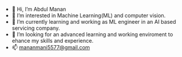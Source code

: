 - 👋 Hi, I’m Abdul Manan 
- 👀 I’m interested in Machine Learning(ML) and computer vision.
- 🌱 I’m currently learning and working as ML engineer in an AI based servicing company.
- 💞️ I’m looking for an advanced learning and working enviroment to ehance my skills and experience.
- 📫 mananmani5577@gmail.com

<!---
mananmani1/mananmani1 is a ✨ special ✨ repository because its `README.md` (this file) appears on your GitHub profile.
You can click the Preview link to take a look at your changes.
--->
